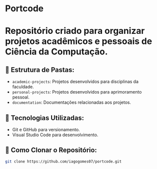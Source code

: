 # Portcode

# Repositório criado para organizar projetos acadêmicos e pessoais de Ciência da Computação.

## 📁 Estrutura de Pastas:

- `academic-projects`: Projetos desenvolvidos para disciplinas da faculdade.
- `personal-projects`: Projetos desenvolvidos para aprimoramento pessoal.
- `documentation`: Documentações relacionadas aos projetos.

## 🚀 Tecnologias Utilizadas:

- Git e GitHub para versionamento.
- Visual Studio Code para desenvolvimento.

## 🔄 Como Clonar o Repositório:

```bash
git clone https://github.com/iagogomes07/portcode.git
```
